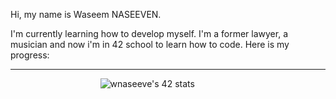 Hi, my name is Waseem NASEEVEN.

I'm currently learning how to develop myself.
I'm a former lawyer, a musician and now i'm in 42 school to learn how to code.
Here is my progress:
_________________________________

&emsp; &emsp; &emsp; &emsp; &emsp; &emsp; &emsp; &emsp; ![wnaseeve's 42 stats](https://badge42.vercel.app/api/v2/clgp792to001108jqe7kzi08q/stats?cursusId=21&coalitionId=45)
